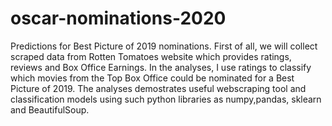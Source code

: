 # oscar-nominations-2020
Predictions for Best Picture of 2019 nominations. 
First of all, we will collect scraped data from Rotten Tomatoes website which provides ratings, reviews and Box Office Earnings.
In the analyses, I use ratings to classify which movies from the Top Box Office could be nominated for a Best Picture of 2019.
The analyses demostrates useful webscraping tool and classification models using such python libraries as numpy,pandas, sklearn and BeautifulSoup.
